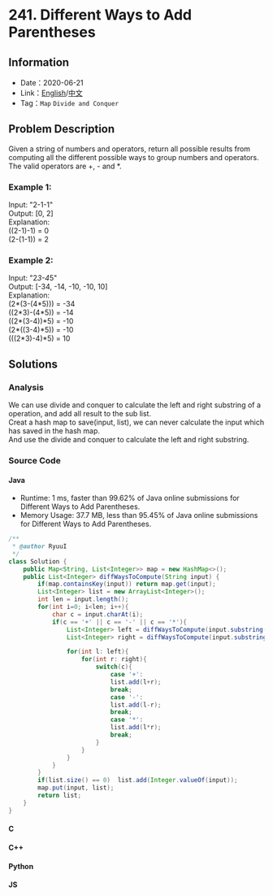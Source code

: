 # 241. Different Ways to Add Parentheses
## Information
* Date：2020-06-21
* Link：[English](https://leetcode.com/problems/different-ways-to-add-parentheses/)/[中文](https://leetcode-cn.com/problems/different-ways-to-add-parentheses/)
* Tag：`Map` `Divide and Conquer`

## Problem Description
Given a string of numbers and operators, return all possible results from computing all the different possible ways to group numbers and operators. The valid operators are +, - and \*.  
### Example 1:  
Input: "2-1-1"  
Output: [0, 2]  
Explanation:   
((2-1)-1) = 0  
(2-(1-1)) = 2  
### Example 2:
Input: "2*3-4*5"  
Output: [-34, -14, -10, -10, 10]  
Explanation:  
(2\*(3-(4\*5))) = -34  
((2\*3)-(4\*5)) = -14  
((2\*(3-4))\*5) = -10  
(2\*((3-4)\*5)) = -10  
(((2\*3)-4)\*5) = 10 

## Solutions  
### Analysis
We can use divide and conquer to calculate the left and right substring of a operation, and add all result to the sub list.   
Creat a hash map to save(input, list), we can never calculate the input which has saved in the hash map.  
And use the divide and conquer to calculate the left and right substring.
### Source Code
#### Java
* Runtime: 1 ms, faster than 99.62% of Java online submissions for Different Ways to Add Parentheses.
* Memory Usage: 37.7 MB, less than 95.45% of Java online submissions for Different Ways to Add Parentheses.
```Java
/**
 * @author RyuuI
 */
class Solution {
    public Map<String, List<Integer>> map = new HashMap<>();
    public List<Integer> diffWaysToCompute(String input) {
        if(map.containsKey(input)) return map.get(input);
        List<Integer> list = new ArrayList<Integer>();
        int len = input.length();
        for(int i=0; i<len; i++){
            char c = input.charAt(i);
            if(c == '+' || c == '-' || c == '*'){
                List<Integer> left = diffWaysToCompute(input.substring(0,i));
                List<Integer> right = diffWaysToCompute(input.substring(i+1, input.length()));

                for(int l: left){
                    for(int r: right){
                        switch(c){
                            case '+':
                            list.add(l+r);
                            break;
                            case '-':
                            list.add(l-r);
                            break;
                            case '*':
                            list.add(l*r);
                            break;
                        }
                    }
                } 
            }
        }
        if(list.size() == 0)  list.add(Integer.valueOf(input));
        map.put(input, list);
        return list; 
    }
}
```
#### C
#### C++
#### Python
#### JS
